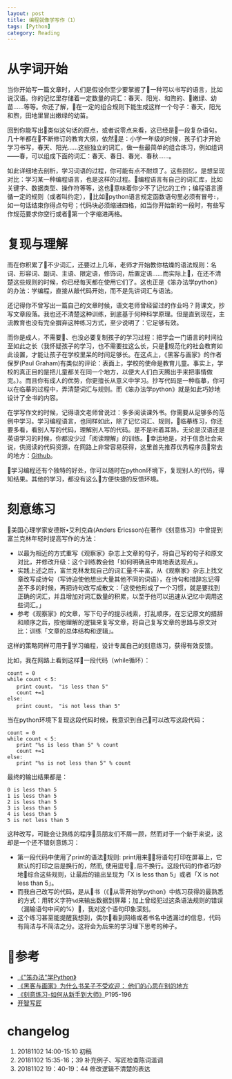 ```yaml
---
layout: post
title: 编程就像学写作（1）
tags: [Python]
category: Reading
---
```


# 从字词开始

当你开始写一篇文章时，人们是假设你至少要掌握了一种可以书写的语言，比如说汉语。你的记忆里存储着一定数量的词汇：春天、阳光、和煦的、嫩绿、幼苗……等等。你还了解，在一定的组合规则下能生成这样一个句子：春天，阳光和煦，田地里冒出嫩绿的幼苗。

回到你能写出类似这句话的原点，或者说零点来看，这已经是一段复杂语句。几十年都在不断修订的教育大纲，依然是：小学一年级的时候，孩子们才开始学习书写，春天、阳光……这些独立的词汇，做一些最简单的组合练习，例如组词——春，可以组成下面的词汇：春天、春日、春光、春秋……。

如此详细地去剖析，学习词语的过程，你可能有点不耐烦了。这些回忆，是想呈现对比：学习某一种编程语言，也是这样的过程。编程语言有自己的词汇库，比如关键字、数据类型、操作符等等，这也意味着你少不了记忆的工作；编程语言遵循一定的规则（或者叫约定），比如python语言规定函数语句里必须有冒号`:`，如一句话结束你得点句号；代码块必须缩进四格，如当你开始新的一段时，有些写作规范要求你空行或者第一个字缩进两格。

# 复现与理解

而在你积累了不少词汇，还要过上几年，老师才开始教你枯燥的语法规则：名词、形容词、副词、主语、限定语，修饰词，后置定语……而实际上，在还不清楚这些规则的时候，你已经每天都在使用它们了。这也正是《笨办法学python》的办法：学编程，直接从敲代码开始，而不是先讲词汇与语法。

还记得你不曾写出一篇自己的文章时候，语文老师曾经留过的作业吗？背课文，抄写文章段落。我也还不清楚这种训练，到底基于何种科学原理。但是直到现在，主流教育也没有完全摒弃这种练习方式，至少说明了：它足够有效。

而你是成人，不需要、也没必要复制孩子的学习过程：把学会一门语言的时间拉至如此之长（我怀疑孩子的学习，也不需要拉这么长，只是规范化的社会教育如此设置，才能让孩子在学校里呆的时间足够长。在这点上，《黑客与画家》的作者保罗(Paul Graham)有类似的评论：表面上，学校的使命是教育儿童。事实上，学校的真正目的是把儿童都关在同一个地方，以便大人们白天腾出手来把事情做完。）。而且你有成人的优势，你更擅长从意义中学习。抄写代码是一种临摹，你可以在临摹的过程中，弄清楚词汇与规则。而《笨办法学python》就是如此巧妙地设计了全书的内容。

在学写作文的时候，记得语文老师曾说过：多多阅读课外书。你需要从足够多的范例中学习。学习编程语言，也同样如此，除了记忆词汇、规则，临摹练习，你还要多看，看别人写的代码，理解别人写的代码。是不是听着耳熟，无论是汉语还是英语学习的时候，你都没少过「阅读理解」的训练。幸运地是，对于信息社会来说，供阅读的代码资源，在网路上非常容易获得，这里首先推荐优秀程序员常去的地方：[Github](github.com)。

学习编程还有个独特的好处，你可以随时在python环境下，复现别人的代码，得知结果。其他的学习，都没有这么方便快捷的反馈环境。

# 刻意练习

美国心理学家安德斯•艾利克森(Anders
   Ericsson)在著作《刻意练习》中曾提到富兰克林年轻时提高写作的方法：

- 以最为相近的方式重写《观察家》杂志上文章的句子，将自己写的句子和原文对比，并修改升级：这个训练教会他「如何明确且中肯地表达观点」。
- 实践上述之后，富兰克林发现自己的词汇量不丰富，从《观察家》杂志上找文章改写成诗句（写诗迫使他想出大量其他不同的词语），在诗句和措辞忘记得差不多的时候，再把诗句改写成散文：「这使他形成了一个习惯，就是要找到正确的词汇，并且增加对词汇数量的积累，以至于他可以迅速从记忆中调用这些词汇。」
- 参考《观察家》的文章，写下句子的提示线索，打乱顺序，在忘记原文的措辞和顺序之后，按他理解的逻辑来复写文章，将自己复写文章的思路与原文对比：训练「文章的总体结构和逻辑」。

这样的策略同样可用于学习编程，设计专属自己的刻意练习，获得有效反馈。

比如，我在网路上看到这样一段代码（while循环）：
```
count = 0
while count < 5:
   print count， "is less than 5"
   count +=1
else:
   print count， "is not less than 5"
```
当在python环境下复现这段代码时候，我意识到自己可以改写这段代码：

```
count = 0
while count < 5:
   print "%s is less than 5" % count
   count +=1
else:
   print "%s is not less than 5" % count
```

最终的输出结果都是：

```
0 is less than 5
1 is less than 5
2 is less than 5
3 is less than 5
4 is less than 5
5 is not less than 5
```

这种改写，可能会让熟练的程序员朋友们不屑一顾，然而对于一个新手来说，这却是一个还不错刻意练习：

- 第一段代码中使用了print的语法规则: print用来将语句打印在屏幕上，它默认的打印之后是换行的，然而, 使用逗号`,`后不换行。这段代码的作者巧妙地综合这些规则，让最后的输出呈现为「X is less than 5」或者「X is not less than 5」。
- 而我自己改写的代码，是从书（《从零开始学python》中练习获得的最熟悉的方式：用转义字符`%d`来输出数据到屏幕；加上曾经犯过这条语法规则的错误（漏输语句中间的%），我对这个语句印象深刻。
- 这个练习甚至能提醒我想到，偶尔看到网络或者书名中透漏过的信息，代码有简洁与不简洁之分。这将会为后来的学习埋下思考的种子。

# 参考
- [《"笨办法"学Python》](https://book.douban.com/subject/26264642/)
- [《黑客与画家》为什么书呆子不受欢迎： 他们的心思在别的地方](https://book.douban.com/subject/6021440/)
- [《刻意练习-如何从新手到大师》](https://book.douban.com/subject/26895993/)P195-196
- [开智写匠](http://aiwriter.cn)


# changelog
1. 20181102 14:00-15:10 初稿
2. 20181102 15:35-16；39 补充例子、写匠检查陈词滥调
3. 20181102 19：40-19：44 修改逻辑不清楚的表达

